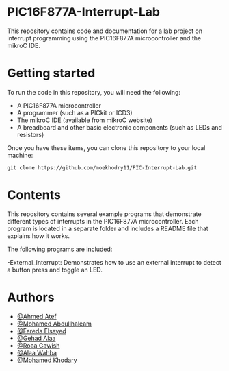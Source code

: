 # PIC16F877A-Interrupt-Lab
 This repository contains code and documentation for a lab project on interrupt programming using the PIC16F877A microcontroller and the mikroC IDE.
 
 
# Getting started
To run the code in this repository, you will need the following:

- A PIC16F877A microcontroller
- A programmer (such as a PICkit or ICD3)
- The mikroC IDE (available from mikroC website)
- A breadboard and other basic electronic components (such as LEDs and resistors)

Once you have these items, you can clone this repository to your local machine:
```
git clone https://github.com/moekhodry11/PIC-Interrupt-Lab.git
```

# Contents
This repository contains several example programs that demonstrate different types of interrupts in the PIC16F877A microcontroller. Each program is located in a separate folder and includes a README file that explains how it works.

The following programs are included:

-External_Interrupt: Demonstrates how to use an external interrupt to detect a button press and toggle an LED.

# Authors
- [@Ahmed Atef](https://github.com/AhmedAtef283)
- [@Mohamed Abdullhaleam](https://github.com/Mohamedabdullhaleam)
- [@Fareda Elsayed]( https://github.com/FaredaElsayed)
- [@Gehad Alaa ](https://github.com/Gehad799)
- [@Roaa Gawish ](https://github.com/roaagawish)
- [@Alaa Wahba](https://github.com/alaawahba13)
- [@Mohamed Khodary](https://github.com/moekhodry11)


